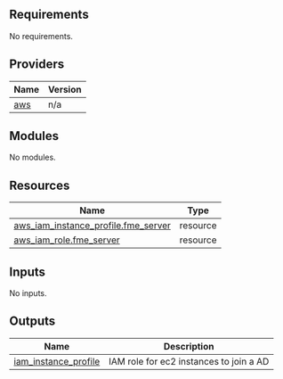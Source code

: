 <!-- BEGIN_TF_DOCS -->
## Requirements

No requirements.

## Providers

| Name | Version |
|------|---------|
| <a name="provider_aws"></a> [aws](#provider\_aws) | n/a |

## Modules

No modules.

## Resources

| Name | Type |
|------|------|
| [aws_iam_instance_profile.fme_server](https://registry.terraform.io/providers/hashicorp/aws/latest/docs/resources/iam_instance_profile) | resource |
| [aws_iam_role.fme_server](https://registry.terraform.io/providers/hashicorp/aws/latest/docs/resources/iam_role) | resource |

## Inputs

No inputs.

## Outputs

| Name | Description |
|------|-------------|
| <a name="output_iam_instance_profile"></a> [iam\_instance\_profile](#output\_iam\_instance\_profile) | IAM role for ec2 instances to join a AD |
<!-- END_TF_DOCS -->